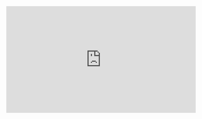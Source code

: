 
<div style="position: relative; padding-bottom: 56.25%; height: 0;"><iframe src="https://www.loom.com/embed/0cce9cdd561f415990ec92b9df5d1f77?sid=130098d4-938a-4268-9302-87344fc2be89" frameborder="0" webkitallowfullscreen mozallowfullscreen allowfullscreen style="position: absolute; top: 0; left: 0; width: 100%; height: 100%;"></iframe></div>
